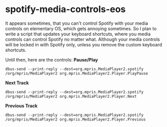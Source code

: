 # spotify-media-controls-eos
It appears sometimes, that you can't control Spotify with your media controls on elementary OS, which gets annoying sometimes.
So I plan to write a script that updates your keyboard shortcuts, where you media controls can control Spotify no matter what.
Although your media controls will be locked in with Spotify only, unless you remove the custom keyboard shortcuts.

Until then, here are the controls:
**Pause/Play**

```
dbus-send --print-reply --dest=org.mpris.MediaPlayer2.spotify /org/mpris/MediaPlayer2 org.mpris.MediaPlayer2.Player.PlayPause
```
**Next Track**

```
dbus-send --print-reply --dest=org.mpris.MediaPlayer2.spotify /org/mpris/MediaPlayer2 org.mpris.MediaPlayer2.Player.Next
```
**Previous Track**

```
dbus-send --print-reply --dest=org.mpris.MediaPlayer2.spotify /org/mpris/MediaPlayer2 org.mpris.MediaPlayer2.Player.Previous
```
